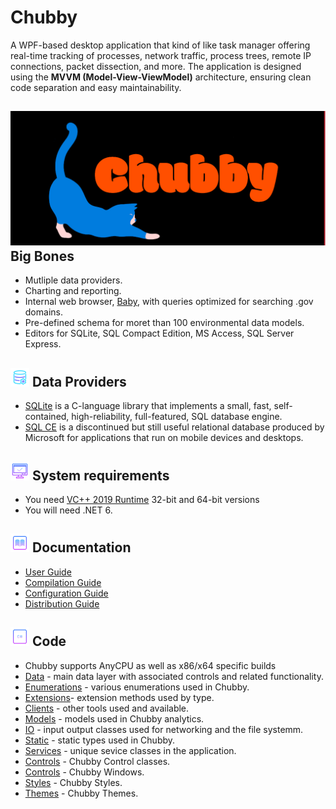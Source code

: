 # Chubby
A WPF-based desktop application that kind of like task manager offering real-time tracking of processes, network traffic, process trees, remote IP connections, packet dissection, and more. The application is designed using the **MVVM (Model-View-ViewModel)** architecture, ensuring clean code separation and easy maintainability.



## ![](https://github.com/is-leeroy-jenkins/Chubby/blob/master/Resources/Assets/GitHubImages/Chubby.png) Big Bones

- Mutliple data providers.
- Charting and reporting.
- Internal web browser, [Baby](https://github.com/is-leeroy-jenkins/Baby/blob/main/README.md),  with queries optimized for searching .gov domains.
- Pre-defined schema for moret than 100 environmental data models.
- Editors for SQLite, SQL Compact Edition, MS Access, SQL Server Express.

## ![](https://github.com/is-leeroy-jenkins/Chubby/blob/main/Resources/Assets/GitHubImages/Providers.png) Data Providers

- [SQLite](https://sqlite.org/index.html) is a C-language library that implements a small, fast, self-contained, high-reliability, full-featured, SQL database engine. 
- [SQL CE](https://www.microsoft.com/en-us/download/details.aspx?id=30709) is a discontinued but still useful relational database produced by Microsoft for applications that run on mobile devices and desktops. 


## ![](https://github.com/is-leeroy-jenkins/Chubby/blob/main/Resources/Assets/GitHubImages/system_requirements.png) System requirements

- You need [VC++ 2019 Runtime](https://aka.ms/vs/17/release/vc_redist.x64.exe) 32-bit and 64-bit versions
- You will need .NET 6.



## ![](https://github.com/is-leeroy-jenkins/Chubby/blob/main/Resources/Assets/GitHubImages/documentation.png) Documentation

- [User Guide](Resources/Github/Users.md)
- [Compilation Guide](Resources/Github/Compilation.md)
- [Configuration Guide](Resources/Github/Configuration.md)
- [Distribution Guide](Resources/Github/Distribution.md)


## ![](https://github.com/is-leeroy-jenkins/Chubby/blob/main/Resources/Assets/GitHubImages/csharp.png) Code

- Chubby supports AnyCPU as well as x86/x64 specific builds
- [Data](https://github.com/is-leeroy-jenkins/Chubby/tree/main/Data) - main data layer with associated controls and related functionality.
- [Enumerations](https://github.com/is-leeroy-jenkins/Chubby/tree/main/Enumerations) - various enumerations used in Chubby.
- [Extensions](https://github.com/is-leeroy-jenkins/Chubby/tree/main/Extensions)- extension methods used by type.
- [Clients](https://github.com/is-leeroy-jenkins/Chubby/tree/main/Data/Clients) - other tools used and available.
- [Models](https://github.com/is-leeroy-jenkins/Chubby/tree/main/Ninja) - models used in Chubby analytics.
- [IO](https://github.com/is-leeroy-jenkins/Chubby/tree/main/IO) - input output classes used for networking and the file systemm.
- [Static](https://github.com/is-leeroy-jenkins/Chubby/tree/main/Static) - static types used in Chubby.
- [Services](https://github.com/is-leeroy-jenkins/Chubby/tree/Services) - unique sevice classes in the application.
- [Controls](https://github.com/is-leeroy-jenkins/Chubby/tree/UI/Views/Controls) - Chubby Control classes.
- [Controls](https://github.com/is-leeroy-jenkins/Chubby/tree/UI/Views/Controls) - Chubby Windows.
- [Styles](https://github.com/is-leeroy-jenkins/Chubby/tree/UI/Views/Styles) - Chubby Styles.
- [Themes](https://github.com/is-leeroy-jenkins/Chubby/tree/UI/Views/Themes) - Chubby Themes.



